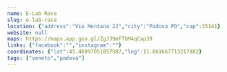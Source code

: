 ```yaml
---
name: E-Lab Race
slug: e-lab-race
location: {"address":"Via Mentana 22","city":"Padova PD","cap":35141}
website: null
maps: https://maps.app.goo.gl/ZgJJ9mFTbM4qCap39
links: {"facebook":"","instagram":""}
coordinates: {"lat":45.40097051857987,"lng":11.861667713217882}
tags: ["veneto","padova"]
---
```

